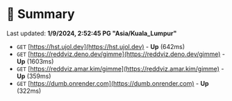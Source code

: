 # 📖 Summary
Last updated: **1/9/2024, 2:52:45 PG "Asia/Kuala_Lumpur"**

- `GET` [https://hst.ujol.dev](https://hst.ujol.dev) - **Up** (642ms)
- `GET` [https://reddviz.deno.dev/gimme](https://reddviz.deno.dev/gimme) - **Up** (1603ms)
- `GET` [https://reddviz.amar.kim/gimme](https://reddviz.amar.kim/gimme) - **Up** (359ms)
- `GET` [https://dumb.onrender.com](https://dumb.onrender.com) - **Up** (322ms)
